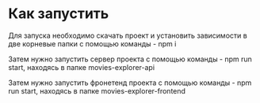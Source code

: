 # Как запустить
Для запуска необходимо скачать проект и установить зависимости в две корневые папки с помощью команды - npm i

Затем нужно запустить сервер проекта с помощью команды - npm run start, находясь в папке movies-explorer-api

Затем нужно запустить фронетенд проекта с помощью команды - npm run start, находясь в папке movies-explorer-frontend

